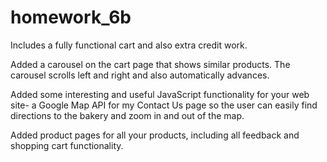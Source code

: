 # homework_6b
Includes a fully functional cart and also extra credit work.

Added a carousel on the cart page that shows similar products. The carousel scrolls left and right and also automatically advances.

Added some interesting and useful JavaScript functionality for your web site- a Google Map API for my Contact Us page so the user can easily find directions to the bakery and zoom in and out of the map.

Added product pages for all your products, including all feedback and shopping cart functionality.
